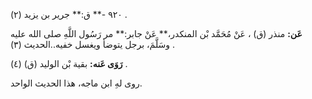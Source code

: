 ٩٢٠ -** ق:** جرير بن يزيد (٢) .

**عَن:** منذر (ق) ، عَنْ مُحَمَّد بْن المنكدر،** عَنْ جابر:** مر رَسُول اللَّهِ صلى الله عليه وسَلَّمَ، برجل يتوضأ ويغسل خفيه..الحديث (٣) .

**رَوَى عَنه:** بقية بْن الوليد (ق) (٤) .

روى لهِ ابن ماجه، هذا الحديث الواحد.